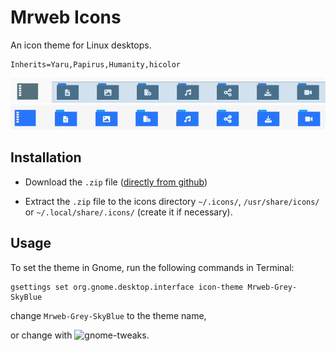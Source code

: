 # Mrweb Icons

An icon theme for Linux desktops.

    Inherits=Yaru,Papirus,Humanity,hicolor

![Grey](https://raw.githubusercontent.com/mrwebfr/mrweb-icons/main/sources/capture-grey.gif)
![Flat](https://raw.githubusercontent.com/mrwebfr/mrweb-icons/main/sources/capture-flat.gif)

## Installation

- Download the `.zip` file ([directly from github](https://github.com/mrwebfr/mrweb-icons/archive/refs/heads/main.zip))

- Extract the `.zip` file to the icons directory `~/.icons/`, `/usr/share/icons/` or `~/.local/share/.icons/` (create it if necessary).

## Usage

To set the theme in Gnome, run the following commands in Terminal:

    gsettings set org.gnome.desktop.interface icon-theme Mrweb-Grey-SkyBlue

change `Mrweb-Grey-SkyBlue` to the theme name, 

or change with ![gnome-tweaks](https://doc.ubuntu-fr.org/gnome-tweaks).
